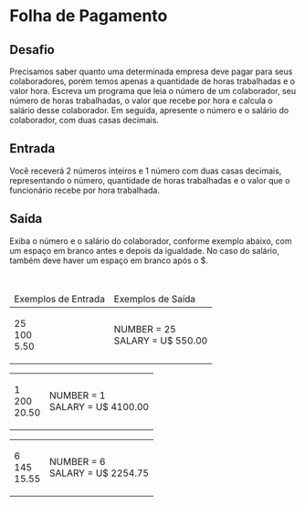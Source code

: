 <h1>Folha de Pagamento</h1>

<div><div>
<div>
<h2>Desafio</h2>

<p>Precisamos saber quanto uma determinada empresa deve pagar para seus colaboradores, porém temos apenas a quantidade de horas trabalhadas e o valor hora.&nbsp;Escreva um programa que leia o número de um colaborador, seu número de horas trabalhadas, o valor que recebe por hora e calcula o salário desse colaborador. Em seguida, apresente o número e o salário do colaborador, com duas casas decimais.</p>
</div>

<h2>Entrada</h2>

<div>
<p>Você receverá 2 números inteiros e 1 número com duas casas decimais, representando o número, quantidade de horas trabalhadas e o valor que o funcionário recebe por hora trabalhada.</p>
</div>

<h2>Saída</h2>

<div>
<p>Exiba o número e o salário do colaborador, conforme exemplo abaixo, com um espaço em branco antes e depois da igualdade. No caso do salário, também deve haver um espaço em branco após o $.</p>
</div>

<div>&nbsp;</div>

<table>
	<thead>
		<tr>
			<td>Exemplos de Entrada</td>
			<td>Exemplos de Saída</td>
		</tr>
	</thead>
	<tbody>
		<tr>
			<td>
			<p>25<br>
			100<br>
			5.50</p>
			</td>
			<td>
			<p>NUMBER = 25<br>
			SALARY = U$ 550.00</p>
			</td>
		</tr>
	</tbody>
</table>

<table>
	<tbody>
		<tr>
			<td>
			<p>1<br>
			200<br>
			20.50</p>
			</td>
			<td>
			<p>NUMBER = 1<br>
			SALARY = U$ 4100.00</p>
			</td>
		</tr>
	</tbody>
</table>

<table>
	<tbody>
		<tr>
			<td>
			<p>6<br>
			145<br>
			15.55</p>
			</td>
			<td>
			<p>NUMBER = 6<br>
			SALARY = U$ 2254.75</p>
			</td>
		</tr>
	</tbody>
</table>
</div> <br><br></div>